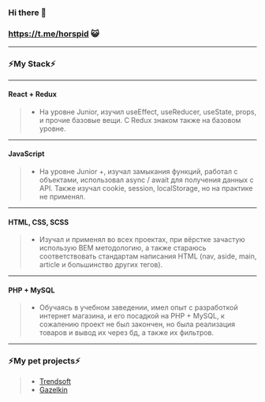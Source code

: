  ### Hi there 👋
 ### https://t.me/horspid 😺

 ---
 ### ⚡My Stack⚡
 ---
 #### React + Redux
 > - На уровне Junior, изучил useEffect, useReducer, useState, props, и прочие базовые вещи. С Redux знаком также на базовом уровне.
 ---
 #### JavaScript
 > - На уровне Junior +, изучал замыкания функций, работал с объектами, использовал async / await для получения данных с API. Также изучал cookie, session, localStorage, но на практике не применял.
 ---
 #### HTML, CSS, SCSS
 >  - Изучал и применял во всех проектах, при вёрстке зачастую использую BEM методологию, а также стараюсь соответствовать стандартам написания HTML (nav, aside,  main, article  и большинство других тегов).
 ---
 #### PHP + MySQL
 > - Обучаясь в учебном заведении, имел опыт с разработкой интернет магазина, и его посадкой на PHP + MySQL, к сожалению проект не был закончен, но была реализация товаров и вывод их через бд, а также их фильтров.
 ---
 ### ⚡My pet projects⚡
> - [Trendsoft](https://horspid.github.io/Trendsoft/)
> - [Gazelkin](https://horspid.github.io/Gazelkin/)


